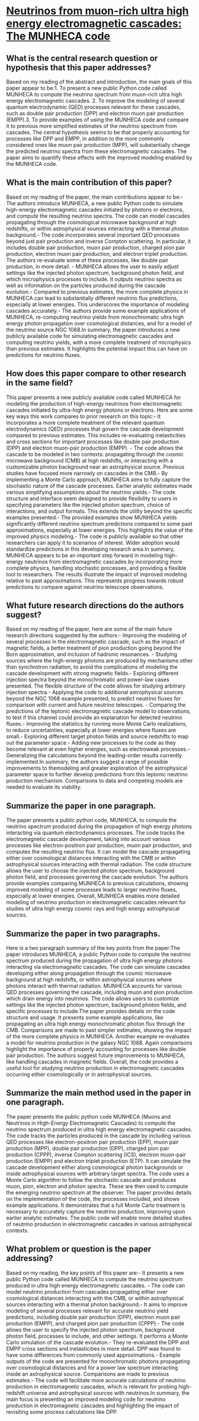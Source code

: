 # [Neutrinos from muon-rich ultra high energy electromagnetic cascades: The   MUNHECA code](https://arxiv.org/abs/2310.01510)

## What is the central research question or hypothesis that this paper addresses?

 Based on my reading of the abstract and introduction, the main goals of this paper appear to be:1. To present a new public Python code called MUNHECA to compute the neutrino spectrum from muon-rich ultra high energy electromagnetic cascades. 2. To improve the modeling of several quantum electrodynamic (QED) processes relevant for these cascades, such as double pair production (DPP) and electron muon pair production (EMPP).3. To provide examples of using the MUNHECA code and compare it to previous more simplified estimates of the neutrino spectrum from cascades. The central hypothesis seems to be that properly accounting for processes like DPP and EMPP, in addition to the more commonly considered ones like muon pair production (MPP), will substantially change the predicted neutrino spectra from these electromagnetic cascades. The paper aims to quantify these effects with the improved modeling enabled by the MUNHECA code.


## What is the main contribution of this paper?

 Based on my reading of the paper, the main contributions appear to be:- The authors introduce MUNHECA, a new public Python code to simulate high-energy electromagnetic cascades initiated by photons or electrons, and compute the resulting neutrino spectra. The code can model cascades propagating through the cosmological microwave background at high redshifts, or within astrophysical sources interacting with a thermal photon background.- The code incorporates several important QED processes beyond just pair production and inverse Compton scattering. In particular, it includes double pair production, muon pair production, charged pion pair production, electron muon pair production, and electron triplet production. The authors re-evaluate some of these processes, like double pair production, in more detail. - MUNHECA allows the user to easily adjust settings like the injected photon spectrum, background photon field, and which microphysics processes to include. It outputs neutrino spectra as well as information on the particles produced during the cascade evolution.- Compared to previous estimates, the more complete physics in MUNHECA can lead to substantially different neutrino flux predictions, especially at lower energies. This underscores the importance of modeling cascades accurately.- The authors provide some example applications of MUNHECA, re-computing neutrino yields from monochromatic ultra high energy photon propagation over cosmological distances, and for a model of the neutrino source NGC 1068.In summary, the paper introduces a new publicly available code for simulating electromagnetic cascades and computing neutrino yields, with a more complete treatment of microphysics than previous estimates. It highlights the potential impact this can have on predictions for neutrino fluxes.


## How does this paper compare to other research in the same field?

 This paper presents a new publicly available code called MUNHECA for modeling the production of high-energy neutrinos from electromagnetic cascades initiated by ultra-high energy photons or electrons. Here are some key ways this work compares to prior research on this topic:- It incorporates a more complete treatment of the relevant quantum electrodynamics (QED) processes that govern the cascade development compared to previous estimates. This includes re-evaluating inelasticities and cross sections for important processes like double pair production (DPP) and electron muon-pair production (EMPP). - The code allows the cascade to be modeled in two contexts: propagating through the cosmic microwave background (CMB) at high redshifts, or interacting with a customizable photon background near an astrophysical source. Previous studies have focused more narrowly on cascades in the CMB.- By implementing a Monte Carlo approach, MUNHECA aims to fully capture the stochastic nature of the cascade processes. Earlier analytic estimates made various simplifying assumptions about the neutrino yields.- The code structure and interface seem designed to provide flexibility to users in specifying parameters like the injected photon spectrum, choice of interactions, and output formats. This extends the utility beyond the specific examples presented.- The provided examples show MUNHECA yields significantly different neutrino spectrum predictions compared to some past approximations, especially at lower energies. This highlights the value of the improved physics modeling.- The code is publicly available so that other researchers can apply it to scenarios of interest. Wider adoption would standardize predictions in this developing research area.In summary, MUNHECA appears to be an important step forward in modeling high-energy neutrinos from electromagnetic cascades by incorporating more complete physics, handling stochastic processes, and providing a flexible tool to researchers. The results illustrate the impact of improved modeling relative to past approximations. This represents progress towards robust predictions to compare against neutrino telescope observations.


## What future research directions do the authors suggest?

 Based on my reading of the paper, here are some of the main future research directions suggested by the authors:- Improving the modeling of several processes in the electromagnetic cascade, such as the impact of magnetic fields, a better treatment of pion production going beyond the Born approximation, and inclusion of hadronic resonances. - Studying sources where the high-energy photons are produced by mechanisms other than synchrotron radiation, to avoid the complications of modeling the cascade development with strong magnetic fields.- Exploring different injection spectra beyond the monochromatic and power-law cases presented. The flexible structure of the code allows for studying arbitrary injection spectra.- Applying the code to additional astrophysical sources beyond the NGC 1068 example presented, to predict neutrino fluxes for comparison with current and future neutrino telescopes. - Comparing the predictions of the leptonic electromagnetic cascade model to observations, to test if this channel could provide an explanation for detected neutrino fluxes.- Improving the statistics by running more Monte Carlo realizations, to reduce uncertainties, especially at lower energies where fluxes are small.- Exploring different target photon fields and source redshifts to map out the parameter space.- Adding new processes to the code as they become relevant at even higher energies, such as electroweak processes.- Generalizing the calculations beyond the leading-order results currently implemented.In summary, the authors suggest a range of possible improvements to themodeling and greater exploration of the astrophysical parameter space to further develop predictions from this leptonic neutrino production mechanism. Comparisons to data and competing models are needed to evaluate its viability.


## Summarize the paper in one paragraph.

 The paper presents a public python code, MUNHECA, to compute the neutrino spectrum produced during the propagation of high energy photons interacting via quantum electrodynamics processes. The code tracks the electromagnetic cascade development, taking into account various processes like electron-positron pair production, muon pair production, and computes the resulting neutrino flux. It can model the cascade propagating either over cosmological distances interacting with the CMB or within astrophysical sources interacting with thermal radiation. The code structure allows the user to choose the injected photon spectrum, background photon field, and processes governing the cascade evolution. The authors provide examples comparing MUNHECA to previous calculations, showing improved modeling of some processes leads to larger neutrino fluxes, especially at lower energies. Overall, MUNHECA enables more detailed modeling of neutrino production in electromagnetic cascades relevant for studies of ultra high energy cosmic rays and high energy astrophysical sources.


## Summarize the paper in two paragraphs.

 Here is a two paragraph summary of the key points from the paper:The paper introduces MUNHECA, a public Python code to compute the neutrino spectrum produced during the propagation of ultra high energy photons interacting via electromagnetic cascades. The code can simulate cascades developing either along propagation through the cosmic microwave background at high redshifts, or within astrophysical sources where photons interact with thermal radiation. MUNHECA accounts for various QED processes governing the cascade, including muon and pion production which drain energy into neutrinos. The code allows users to customize settings like the injected photon spectrum, background photon fields, and specific processes to include.The paper provides details on the code structure and usage. It presents some example applications, like propagating an ultra high energy monochromatic photon flux through the CMB. Comparisons are made to past simpler estimates, showing the impact of the more complete physics in MUNHECA. Another example re-evaluates a model for neutrino production in the galaxy NGC 1068. Again comparisons highlight the importance of properly accounting for processes like double pair production. The authors suggest future improvements to MUNHECA, like handling cascades in magnetic fields. Overall, the code provides a useful tool for studying neutrino production in electromagnetic cascades occurring either cosmologically or in astrophysical sources.


## Summarize the main method used in the paper in one paragraph.

 The paper presents the public python code MUNHECA (Muons and Neutrinos in High-Energy Electromagnetic Cascades) to compute the neutrino spectrum produced in ultra high energy electromagnetic cascades. The code tracks the particles produced in the cascade by including various QED processes like electron-positron pair production (EPP), muon pair production (MPP), double pair production (DPP), charged pion pair production (CPPP), inverse Compton scattering (ICS), electron muon-pair production (EMPP) and electron triplet production (ETP). It can simulate the cascade development either along cosmological photon backgrounds or inside astrophysical sources with arbitrary target spectra. The code uses a Monte Carlo algorithm to follow the stochastic cascade and produces muon, pion, electron and photon spectra. These are then used to compute the emerging neutrino spectrum at the observer. The paper provides details on the implementation of the code, the processes included, and shows example applications. It demonstrates that a full Monte Carlo treatment is necessary to accurately capture the neutrino production, improving upon earlier analytic estimates. The public code will enable more detailed studies of neutrino production in electromagnetic cascades in various astrophysical contexts.


## What problem or question is the paper addressing?

 Based on my reading, the key points of this paper are:- It presents a new public Python code called MUNHECA to compute the neutrino spectrum produced in ultra high energy electromagnetic cascades. - The code can model neutrino production from cascades propagating either over cosmological distances interacting with the CMB, or within astrophysical sources interacting with a thermal photon background.- It aims to improve modeling of several processes relevant for accurate neutrino yield predictions, including double pair production (DPP), electron muon pair production (EMPP), and charged pion pair production (CPPP).- The code allows the user to specify the injected photon spectrum, background photon field, processes to include, and other settings. It performs a Monte Carlo simulation of the cascade evolution.- They re-evaluated the DPP and EMPP cross sections and inelasticities in more detail. DPP was found to have some differences from commonly used approximations.- Example outputs of the code are presented for monochromatic photons propagating over cosmological distances and for a power law spectrum interacting inside an astrophysical source. Comparisons are made to previous estimates.- The code will facilitate more accurate calculations of neutrino production in electromagnetic cascades, which is relevant for probing high-redshift universe and astrophysical sources with neutrinos.In summary, the main focus is presenting an improved modeling code for neutrino production in electromagnetic cascades and highlighting the impact of revisiting some process calculations like DPP.
